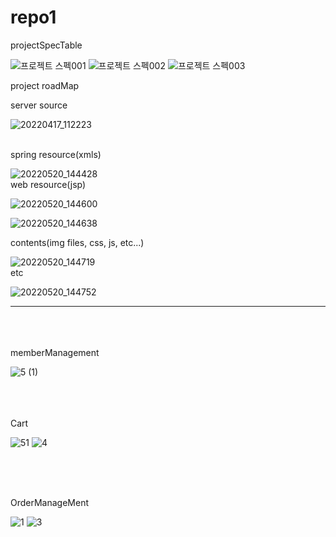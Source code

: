 # repo1
projectSpecTable

![프로젝트 스펙001](https://user-images.githubusercontent.com/84042181/169457568-0c92f7b1-c078-4105-84c6-af6ca37d04d6.jpg)
![프로젝트 스펙002](https://user-images.githubusercontent.com/84042181/169457576-21858866-50ad-4149-bb29-c0c27facd89e.jpg)
![프로젝트 스펙003](https://user-images.githubusercontent.com/84042181/169460117-e9f2b7ba-5ada-4198-b525-2be02fcf44a7.jpg)




project roadMap


server source



![20220417_112223](https://user-images.githubusercontent.com/84042181/169459351-94ff2110-f45b-49bc-bfe4-20a3b40d76dd.png)




<br>
spring resource(xmls)



![20220520_144428](https://user-images.githubusercontent.com/84042181/169459454-c4ca5f1c-e97c-4e94-a4b3-5c76cadc016a.png)
<br>
web resource(jsp)


![20220520_144600](https://user-images.githubusercontent.com/84042181/169459528-0217e35e-fc23-4fea-8df0-13edc1199dbd.png)
<br>

![20220520_144638](https://user-images.githubusercontent.com/84042181/169459537-06a1a83b-552a-4a43-9488-cefafb2d59dc.png)
<br>

contents(img files, css, js, etc...)

![20220520_144719](https://user-images.githubusercontent.com/84042181/169459707-7acfed5c-a483-4219-a866-57355df64fb9.png)
<br>
etc




![20220520_144752](https://user-images.githubusercontent.com/84042181/169459758-6e62e1a7-91ba-40b3-ad6f-286a1901f866.png)



--------------------------------------------------------------------------------------------------------------------------------------------------------------
<br><br><br>
memberManagement



![5 (1)](https://user-images.githubusercontent.com/84042181/169462729-173afa0b-cb40-41dc-a317-bd5eb8c5a4a2.png)



<br><br><br>
Cart

![51](https://user-images.githubusercontent.com/84042181/169463079-4534a668-9d73-417d-82ba-3268a34d722c.png)
![4](https://user-images.githubusercontent.com/84042181/169463061-8c15fba3-6712-41af-865f-8e11d6127399.png)


<br><br><br>

OrderManageMent


![1](https://user-images.githubusercontent.com/84042181/169463212-817fa248-90ef-4f20-aa1a-9a257f749fba.png)
![3](https://user-images.githubusercontent.com/84042181/169463219-9d80bd75-0b21-4940-88de-643fddfe3b7d.png)

































